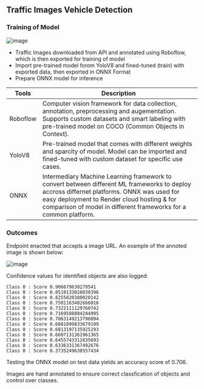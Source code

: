 ## Traffic Images Vehicle Detection 

### Training of Model 
![image](https://github.com/tshjustin/vehicle-image-recognition/assets/122602657/4abbeac3-b411-440e-b571-b0de2bf15f7c)

<ul>
<li>Traffic Images downloaded from API and annotated using Roboflow, which is then exported for training of model</li>
<li>Import pre-trained model forom YoloV8 and fined-tuned (train) with exported data, then exported in ONNX Format</li>
<li>Prepare ONNX model for inference </li>
</ul>

| Tools      | Description |
| ----------- | ----------- |
| Roboflow      | Computer vision framework for data collection, annotation, preprocessing and augementation. Supports custom datasets and smart labeling with pre-trained model on COCO (Common Objects in Context).       |
| YoloV8   | Pre-trained model that comes with different weights and sparcity of model. Model can be imported and fined-tuned with custom dataset for specific use cases.        |
| ONNX   | Intermediary Machine Learning framework to convert between different ML frameworks to deploy accross differnet platforms. ONNX was used for easy deployment to Render cloud hosting & for comparison of model in different frameworks for a common platform.  |

### Outcomes

Endpoint enacted that accepts a image URL. An example of the annoted image is shown below: 

![image](https://github.com/tshjustin/vehicle-image-recognition/assets/122602657/0a09ebd3-a256-47bf-9eaf-654a347de46b)


Confidence values for identified objects are also logged: 
```
Class 0 : Score 0.906679630279541
Class 0 : Score 0.8510133028030396
Class 0 : Score 0.8255020380020142
Class 0 : Score 0.7501163482666016
Class 0 : Score 0.7322111129760742
Class 0 : Score 0.7169588804244995
Class 0 : Score 0.7063149213790894
Class 0 : Score 0.6881899833679199
Class 0 : Score 0.6813197135925293
Class 0 : Score 0.6607131361961365
Class 0 : Score 0.6455743312835693
Class 0 : Score 0.6336331367492676
Class 0 : Score 0.3735249638557434
```

Testing the ONNX model on test data yields an accuracy score of 0.706. 

Images are hand annotated to ensure correct classfication of objects and control over classes.
